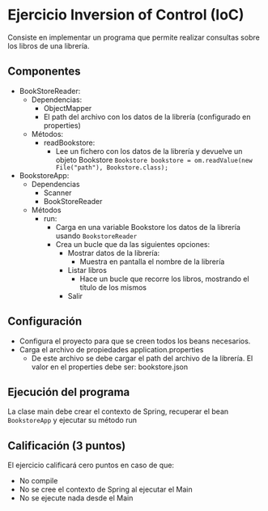# Ejercicio Inversion of Control (IoC)

Consiste en implementar un programa que permite realizar consultas sobre los libros de una librería.

## Componentes

- BookStoreReader:
  - Dependencias:
    - ObjectMapper
    - El path del archivo con los datos de la librería (configurado en properties)
  - Métodos:
    - readBookstore: 
      - Lee un fichero con los datos de la librería y devuelve un objeto Bookstore
           `Bookstore bookstore = om.readValue(new File("path"), Bookstore.class);`  
- BookstoreApp:
  - Dependencias
    - Scanner
    - BookStoreReader
  - Métodos
    - run: 
      - Carga en una variable Bookstore los datos de la librería usando `BookstoreReader` 
      - Crea un bucle que da las siguientes opciones:
        - Mostrar datos de la librería:
          - Muestra en pantalla el nombre de la librería
        - Listar libros 
          - Hace un bucle que recorre los libros, mostrando el título de los mismos
        - Salir

## Configuración

- Configura el proyecto para que se creen todos los beans necesarios. 
- Carga el archivo de propiedades application.properties
  - De este archivo se debe cargar el path del archivo de la librería. El valor en el properties debe ser: bookstore.json

## Ejecución del programa

La clase main debe crear el contexto de Spring, recuperar el bean `BookstoreApp` y ejecutar su método run

## Calificación (3 puntos)

El ejercicio calificará cero puntos en caso de que:
- No compile
- No se cree el contexto de Spring al ejecutar el Main
- No se ejecute nada desde el Main
